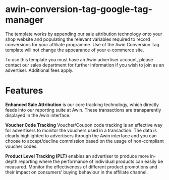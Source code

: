 # awin-conversion-tag-google-tag-manager

The template works by appending our sale attribution technology onto your shop website and populating the relevant variables required to record conversions for your affiliate programme. Use of the Awin Conversion Tag template will not change the appearance of your e-commerce site.

To use this template you must have an Awin advertiser account, please contact our sales department for further information if you wish to join as an advertiser. Additional fees apply.

# Features

**Enhanced Sale Attribution**  is our core tracking technology, which directly feeds into our reporting suite at Awin. These transactions are transparently displayed in the Awin interface.

**Voucher Code Tracking** Voucher/Coupon code tracking is an effective way for advertisers to monitor the vouchers used in a transaction. The data is clearly highlighted to advertisers through the Awin interface and you can choose to accept/decline commission based on the usage of non-compliant voucher codes.

**Product Level Tracking (PLT)** enables an advertiser to produce more in-depth reporting where the performance of individual products can easily be measured. Monitor the effectiveness of different product promotions and their impact on consumers’ buying behaviour in the affiliate channel. 
